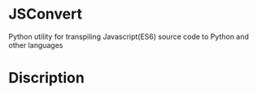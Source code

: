 # JSConvert
Python utility for transpiling Javascript(ES6) source code to Python and other languages

# Discription

